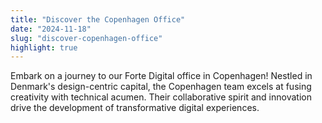 ```yaml
---
title: "Discover the Copenhagen Office"
date: "2024-11-18"
slug: "discover-copenhagen-office"
highlight: true
---
```


Embark on a journey to our Forte Digital office in Copenhagen! Nestled in Denmark's design-centric capital, the Copenhagen team excels at fusing creativity with technical acumen. Their collaborative spirit and innovation drive the development of transformative digital experiences.
